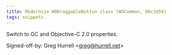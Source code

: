 ```yaml
---
title: Modernize WODraggableButton class (WOCommon, 8bc3d56)
tags: snippets
---
```


Switch to GC and Objective-C 2.0 properties.

Signed-off-by: Greg Hurrell &lt;greg@hurrell.net&gt;
